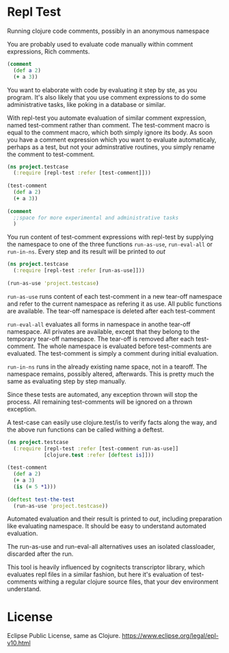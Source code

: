 # Repl Test
Running clojure code comments, possibly in an anonymous namespace

You are probably used to evaluate code manually within comment expressions, Rich comments. 
```clojure
(comment 
  (def a 2)
  (+ a 3))
```

You want to elaborate with code by evaluating it step by ste, as you program. It's also likely that you use comment expressions to do some administrative tasks, like poking in a database or similar.

With repl-test you automate evaluation of similar comment expression, named test-comment rather than comment. The test-comment macro is equal to the comment macro, which both simply ignore its body. As soon you have a comment expression which you want to evaluate automaticaly, perhaps as a test, but not your adminstrative routines, you simply rename the comment to test-comment.

```clojure
(ns project.testcase
  (:require [repl-test :refer [test-comment]]))
  
(test-comment 
  (def a 2)
  (+ a 3))
  
(comment 
  ;;space for more experimental and administrative tasks
  )
```

You run content of test-comment expressions with repl-test by supplying the namespace to one of the three functions `run-as-use`, `run-eval-all` or `run-in-ns`. Every step and its result will be printed to *out*   

```clojure
(ns project.testcase
  (:require [repl-test :refer [run-as-use]]))
  
(run-as-use 'project.testcase)
```
`run-as-use` runs content of each test-comment in a new tear-off namespace and refer to the current namespace as refering it as use. All public functions are available. The tear-off namespace is deleted after each test-comment

`run-eval-all` evaluates all forms in namespace in anothe tear-off namespace. All privates are available, except that they belong to the temporary tear-off namespace. The tear-off is removed after each test-comment. The whole namespace is evaluated before test-comments are evaluated. The test-comment is simply a comment during initial evaluation.

`run-in-ns` runs in the already existing name space, not in a tearoff. The namespace remains, possibly altered, afterwards. This is pretty much the same as evaluating step by step manually. 

Since these tests are automated, any exception thrown will stop the process. All remaining test-comments will be ignored on a thrown exception.

A test-case can easily use clojure.test/is to verify facts along the way, and the above run functions can be called withing a deftest.

```clojure
(ns project.testcase
  (:require [repl-test :refer [test-comment run-as-use]]
            [clojure.test :refer [deftest is]]))
  
(test-comment 
  (def a 2)
  (+ a 3)
  (is (= 5 *1)))
	
(deftest test-the-test
  (run-as-use 'project.testcase))
```
Automated evaluation and their result is printed to *out*, including preparation like evaluating namespace. It should be easy to understand automated evaluation.

The run-as-use and run-eval-all alternatives uses an isolated classloader, discarded after the run.

This tool is heavily influenced by cognitects transcriptor library, which evaluates repl files in a similar fashion, but here it's evaluation of test-comments withing a regular clojure source files, that your dev environment understand.

# License
Eclipse Public License, same as Clojure. https://www.eclipse.org/legal/epl-v10.html

